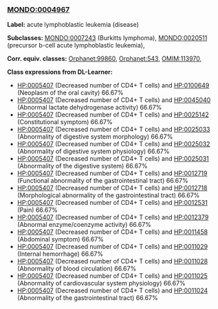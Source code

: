 
### [MONDO:0004967](http://purl.obolibrary.org/obo/MONDO_0004967)
**Label:** acute lymphoblastic leukemia (disease)

**Subclasses:** [MONDO:0007243](http://purl.obolibrary.org/obo/MONDO_0007243) (Burkitts lymphoma), [MONDO:0020511](http://purl.obolibrary.org/obo/MONDO_0020511) (precursor b-cell acute lymphoblastic leukemia), 

**Corr. equiv. classes:** [Orphanet:99860](http://www.orpha.net/ORDO/Orphanet_99860), [Orphanet:543](http://www.orpha.net/ORDO/Orphanet_543), [OMIM:113970](http://purl.obolibrary.org/obo/OMIM_113970), 

**Class expressions from DL-Learner:**

- [HP:0005407](http://purl.obolibrary.org/obo/HP_0005407) (Decreased number of CD4+ T cells) and [HP:0100649](http://purl.obolibrary.org/obo/HP_0100649) (Neoplasm of the oral cavity) 66.67%
- [HP:0005407](http://purl.obolibrary.org/obo/HP_0005407) (Decreased number of CD4+ T cells) and [HP:0045040](http://purl.obolibrary.org/obo/HP_0045040) (Abnormal lactate dehydrogenase activity) 66.67%
- [HP:0005407](http://purl.obolibrary.org/obo/HP_0005407) (Decreased number of CD4+ T cells) and [HP:0025142](http://purl.obolibrary.org/obo/HP_0025142) (Constitutional symptom) 66.67%
- [HP:0005407](http://purl.obolibrary.org/obo/HP_0005407) (Decreased number of CD4+ T cells) and [HP:0025033](http://purl.obolibrary.org/obo/HP_0025033) (Abnormality of digestive system morphology) 66.67%
- [HP:0005407](http://purl.obolibrary.org/obo/HP_0005407) (Decreased number of CD4+ T cells) and [HP:0025032](http://purl.obolibrary.org/obo/HP_0025032) (Abnormality of digestive system physiology) 66.67%
- [HP:0005407](http://purl.obolibrary.org/obo/HP_0005407) (Decreased number of CD4+ T cells) and [HP:0025031](http://purl.obolibrary.org/obo/HP_0025031) (Abnormality of the digestive system) 66.67%
- [HP:0005407](http://purl.obolibrary.org/obo/HP_0005407) (Decreased number of CD4+ T cells) and [HP:0012719](http://purl.obolibrary.org/obo/HP_0012719) (Functional abnormality of the gastrointestinal tract) 66.67%
- [HP:0005407](http://purl.obolibrary.org/obo/HP_0005407) (Decreased number of CD4+ T cells) and [HP:0012718](http://purl.obolibrary.org/obo/HP_0012718) (Morphological abnormality of the gastrointestinal tract) 66.67%
- [HP:0005407](http://purl.obolibrary.org/obo/HP_0005407) (Decreased number of CD4+ T cells) and [HP:0012531](http://purl.obolibrary.org/obo/HP_0012531) (Pain) 66.67%
- [HP:0005407](http://purl.obolibrary.org/obo/HP_0005407) (Decreased number of CD4+ T cells) and [HP:0012379](http://purl.obolibrary.org/obo/HP_0012379) (Abnormal enzyme/coenzyme activity) 66.67%
- [HP:0005407](http://purl.obolibrary.org/obo/HP_0005407) (Decreased number of CD4+ T cells) and [HP:0011458](http://purl.obolibrary.org/obo/HP_0011458) (Abdominal symptom) 66.67%
- [HP:0005407](http://purl.obolibrary.org/obo/HP_0005407) (Decreased number of CD4+ T cells) and [HP:0011029](http://purl.obolibrary.org/obo/HP_0011029) (Internal hemorrhage) 66.67%
- [HP:0005407](http://purl.obolibrary.org/obo/HP_0005407) (Decreased number of CD4+ T cells) and [HP:0011028](http://purl.obolibrary.org/obo/HP_0011028) (Abnormality of blood circulation) 66.67%
- [HP:0005407](http://purl.obolibrary.org/obo/HP_0005407) (Decreased number of CD4+ T cells) and [HP:0011025](http://purl.obolibrary.org/obo/HP_0011025) (Abnormality of cardiovascular system physiology) 66.67%
- [HP:0005407](http://purl.obolibrary.org/obo/HP_0005407) (Decreased number of CD4+ T cells) and [HP:0011024](http://purl.obolibrary.org/obo/HP_0011024) (Abnormality of the gastrointestinal tract) 66.67%



